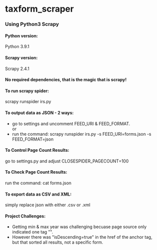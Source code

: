 # taxform_scraper
### Using Python3 Scrapy

#### Python version: 
Python 3.9.1
#### Scrapy version:
Scrapy 2.4.1

#### No required dependencies, that is the magic that is scrapy!

#### To run scrapy spider: 
scrapy runspider irs.py

#### To output data as JSON - 2 ways:
- go to settings and uncomment FEED_URI & FEED_FORMAT.  
or  
- run the command: scrapy runspider irs.py -s FEED_URI=forms.json -s FEED_FORMAT=json 

#### To Control Page Count Results:
go to settings.py and adjust CLOSESPIDER_PAGECOUNT=100

#### To Check Page Count Results:
run the command: cat forms.json

#### To export data as CSV and XML:
simply replace json with either .csv or .xml


#### Project Challenges:
- Getting min & max year was challenging becuase page source only indicated one tag "<td class="EndCellSpacer">".
- However there was "isDescending=true" in the href of the anchor tag, but that sorted all results, not a specific form.